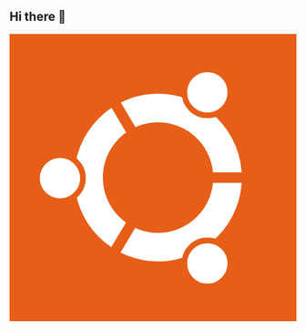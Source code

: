 ## Hi there 👋

<svg xmlns="http://www.w3.org/2000/svg"
  aria-label="Ubuntu" role="img"
  viewBox="0 0 512 512">
<path d="m0 0H512V512H0" fill="#e65e17"/>
  <circle cx="265" cy="256" r="124" fill="none" stroke="#fff" stroke-width="51"/>
  <g fill="#fff" stroke="#e65e17" stroke-width="10"><circle cx="90" cy="257" r="41"/>
  <circle cx="353" cy="409" r="41"/>
  <circle cx="353" cy="104" r="41"/>
  <path stroke-width="19" d="M185,118l82,138m0,0h155h-155l-84,140"/>
  </g>
  </svg>

<!--
**Joetommy/Joetommy** is a ✨ _special_ ✨ repository because its `README.md` (this file) appears on your GitHub profile.

Here are some ideas to get you started:

- 🔭 I’m currently working on ...
- 🌱 I’m currently learning ...
- 👯 I’m looking to collaborate on ...
- 🤔 I’m looking for help with ...
- 💬 Ask me about ...
- 📫 How to reach me: ...
- 😄 Pronouns: ...
- ⚡ Fun fact: ...
-->
